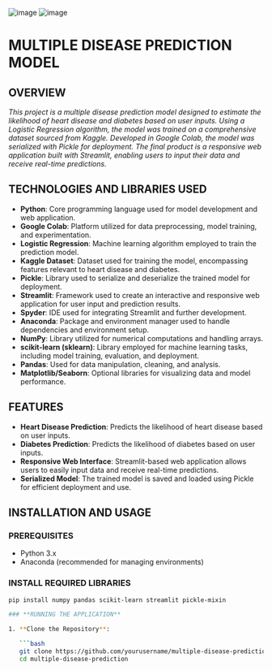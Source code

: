 ![image](https://github.com/user-attachments/assets/e43714be-b68a-4fa9-ab1d-af32e1b3de34)
![image](https://github.com/user-attachments/assets/720e4a9a-912e-4506-a171-57e3a2d22ada)


# **MULTIPLE DISEASE PREDICTION MODEL**

## **OVERVIEW**

*This project is a multiple disease prediction model designed to estimate the likelihood of heart disease and diabetes based on user inputs. Using a Logistic Regression algorithm, the model was trained on a comprehensive dataset sourced from Kaggle. Developed in Google Colab, the model was serialized with Pickle for deployment. The final product is a responsive web application built with Streamlit, enabling users to input their data and receive real-time predictions.*

## **TECHNOLOGIES AND LIBRARIES USED**

- **Python**: Core programming language used for model development and web application.
- **Google Colab**: Platform utilized for data preprocessing, model training, and experimentation.
- **Logistic Regression**: Machine learning algorithm employed to train the prediction model.
- **Kaggle Dataset**: Dataset used for training the model, encompassing features relevant to heart disease and diabetes.
- **Pickle**: Library used to serialize and deserialize the trained model for deployment.
- **Streamlit**: Framework used to create an interactive and responsive web application for user input and prediction results.
- **Spyder**: IDE used for integrating Streamlit and further development.
- **Anaconda**: Package and environment manager used to handle dependencies and environment setup.
- **NumPy**: Library utilized for numerical computations and handling arrays.
- **scikit-learn (sklearn)**: Library employed for machine learning tasks, including model training, evaluation, and deployment.
- **Pandas**: Used for data manipulation, cleaning, and analysis.
- **Matplotlib/Seaborn**: Optional libraries for visualizing data and model performance.

## **FEATURES**

- **Heart Disease Prediction**: Predicts the likelihood of heart disease based on user inputs.
- **Diabetes Prediction**: Predicts the likelihood of diabetes based on user inputs.
- **Responsive Web Interface**: Streamlit-based web application allows users to easily input data and receive real-time predictions.
- **Serialized Model**: The trained model is saved and loaded using Pickle for efficient deployment and use.

## **INSTALLATION AND USAGE**

### **PREREQUISITES**

- Python 3.x
- Anaconda (recommended for managing environments)

### **INSTALL REQUIRED LIBRARIES**

```bash
pip install numpy pandas scikit-learn streamlit pickle-mixin

### **RUNNING THE APPLICATION**

1. **Clone the Repository**:

   ```bash
   git clone https://github.com/yourusername/multiple-disease-prediction.git
   cd multiple-disease-prediction

